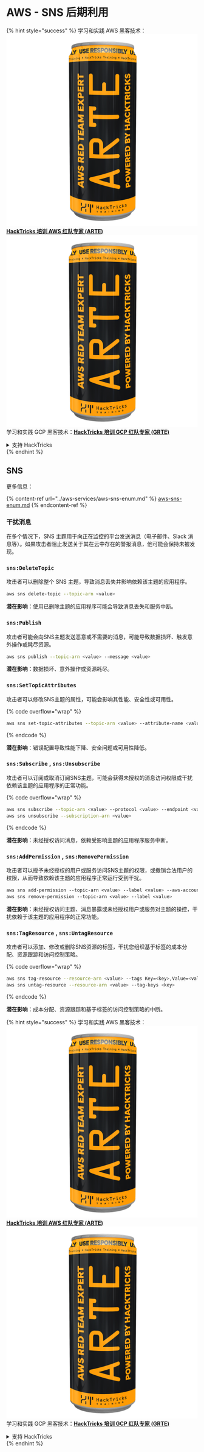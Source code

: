 # AWS - SNS 后期利用

{% hint style="success" %}
学习和实践 AWS 黑客技术：<img src="../../../.gitbook/assets/image (1) (1) (1).png" alt="" data-size="line">[**HackTricks 培训 AWS 红队专家 (ARTE)**](https://training.hacktricks.xyz/courses/arte)<img src="../../../.gitbook/assets/image (1) (1) (1).png" alt="" data-size="line">\
学习和实践 GCP 黑客技术：<img src="../../../.gitbook/assets/image (2).png" alt="" data-size="line">[**HackTricks 培训 GCP 红队专家 (GRTE)**<img src="../../../.gitbook/assets/image (2).png" alt="" data-size="line">](https://training.hacktricks.xyz/courses/grte)

<details>

<summary>支持 HackTricks</summary>

* 查看 [**订阅计划**](https://github.com/sponsors/carlospolop)!
* **加入** 💬 [**Discord 群组**](https://discord.gg/hRep4RUj7f) 或 [**telegram 群组**](https://t.me/peass) 或 **关注** 我们的 **Twitter** 🐦 [**@hacktricks\_live**](https://twitter.com/hacktricks_live)**.**
* **通过向** [**HackTricks**](https://github.com/carlospolop/hacktricks) 和 [**HackTricks Cloud**](https://github.com/carlospolop/hacktricks-cloud) github 仓库提交 PR 分享黑客技巧。

</details>
{% endhint %}

## SNS

更多信息：

{% content-ref url="../aws-services/aws-sns-enum.md" %}
[aws-sns-enum.md](../aws-services/aws-sns-enum.md)
{% endcontent-ref %}

### 干扰消息

在多个情况下，SNS 主题用于向正在监控的平台发送消息（电子邮件、Slack 消息等）。如果攻击者阻止发送关于其在云中存在的警报消息，他可能会保持未被发现。

### `sns:DeleteTopic`

攻击者可以删除整个 SNS 主题，导致消息丢失并影响依赖该主题的应用程序。
```bash
aws sns delete-topic --topic-arn <value>
```
**潜在影响**：使用已删除主题的应用程序可能会导致消息丢失和服务中断。

### `sns:Publish`

攻击者可能会向SNS主题发送恶意或不需要的消息，可能导致数据损坏、触发意外操作或耗尽资源。
```bash
aws sns publish --topic-arn <value> --message <value>
```
**潜在影响**：数据损坏、意外操作或资源耗尽。

### `sns:SetTopicAttributes`

攻击者可以修改SNS主题的属性，可能会影响其性能、安全性或可用性。

{% code overflow="wrap" %}
```bash
aws sns set-topic-attributes --topic-arn <value> --attribute-name <value> --attribute-value <value>
```
{% endcode %}

**潜在影响**：错误配置导致性能下降、安全问题或可用性降低。

### `sns:Subscribe` , `sns:Unsubscribe`

攻击者可以订阅或取消订阅SNS主题，可能会获得未授权的消息访问权限或干扰依赖该主题的应用程序的正常功能。

{% code overflow="wrap" %}
```bash
aws sns subscribe --topic-arn <value> --protocol <value> --endpoint <value>
aws sns unsubscribe --subscription-arn <value>
```
{% endcode %}

**潜在影响**：未经授权访问消息，依赖受影响主题的应用程序服务中断。

### `sns:AddPermission` , `sns:RemovePermission`

攻击者可以授予未经授权的用户或服务访问SNS主题的权限，或撤销合法用户的权限，从而导致依赖该主题的应用程序正常运行受到干扰。
```css
aws sns add-permission --topic-arn <value> --label <value> --aws-account-id <value> --action-name <value>
aws sns remove-permission --topic-arn <value> --label <value>
```
**潜在影响**：未经授权访问主题、消息暴露或未经授权用户或服务对主题的操控，干扰依赖于该主题的应用程序的正常功能。

### `sns:TagResource` , `sns:UntagResource`

攻击者可以添加、修改或删除SNS资源的标签，干扰您组织基于标签的成本分配、资源跟踪和访问控制策略。

{% code overflow="wrap" %}
```bash
aws sns tag-resource --resource-arn <value> --tags Key=<key>,Value=<value>
aws sns untag-resource --resource-arn <value> --tag-keys <key>
```
{% endcode %}

**潜在影响**：成本分配、资源跟踪和基于标签的访问控制策略的中断。

{% hint style="success" %}
学习和实践 AWS 黑客技术：<img src="../../../.gitbook/assets/image (1) (1) (1).png" alt="" data-size="line">[**HackTricks 培训 AWS 红队专家 (ARTE)**](https://training.hacktricks.xyz/courses/arte)<img src="../../../.gitbook/assets/image (1) (1) (1).png" alt="" data-size="line">\
学习和实践 GCP 黑客技术：<img src="../../../.gitbook/assets/image (2).png" alt="" data-size="line">[**HackTricks 培训 GCP 红队专家 (GRTE)**<img src="../../../.gitbook/assets/image (2).png" alt="" data-size="line">](https://training.hacktricks.xyz/courses/grte)

<details>

<summary>支持 HackTricks</summary>

* 查看 [**订阅计划**](https://github.com/sponsors/carlospolop)!
* **加入** 💬 [**Discord 群组**](https://discord.gg/hRep4RUj7f) 或 [**telegram 群组**](https://t.me/peass) 或 **在** **Twitter** 🐦 **上关注我们** [**@hacktricks\_live**](https://twitter.com/hacktricks_live)**.**
* **通过向** [**HackTricks**](https://github.com/carlospolop/hacktricks) 和 [**HackTricks Cloud**](https://github.com/carlospolop/hacktricks-cloud) github 仓库提交 PR 来分享黑客技巧。

</details>
{% endhint %}
